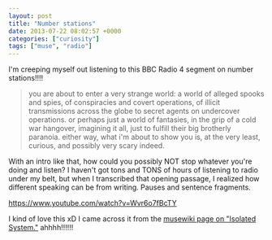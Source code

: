 ```yaml
---
layout: post
title: "Number stations"
date: 2013-07-22 08:02:57 +0000
categories: ["curiosity"]
tags: ["muse", "radio"]
---
```


I'm creeping myself out listening to this BBC Radio 4 segment on number stations!!!! 

> you are about to enter a very strange world: a world of alleged spooks and spies, of conspiracies and covert operations, of illicit transmissions across the globe to secret agents on undercover operations. or perhaps just a world of fantasies, in the grip of a cold war hangover, imagining it all, just to fulfill their big brotherly paranoia. either way, what i'm about to show you is, at the very least, curious, and possibly very scary indeed.

With an intro like that, how could you possibly NOT stop whatever you're doing and listen? I haven't got tons and TONS of hours of listening to radio under my belt, but when I transcribed that opening passage, I realized how different speaking can be from writing. Pauses and sentence fragments. 

https://www.youtube.com/watch?v=Wvr6o7fBcTY

I kind of love this xD I came across it from the [musewiki page on "Isolated System."](http://www.musewiki.org/Isolated_System_%28song%29) ahhhh!!!!!!